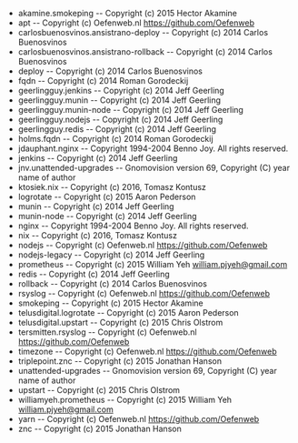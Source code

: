 - akamine.smokeping -- Copyright (c) 2015 Hector Akamine
- apt -- Copyright (c) Oefenweb.nl <https://github.com/Oefenweb>
- carlosbuenosvinos.ansistrano-deploy -- Copyright (c) 2014 Carlos Buenosvinos
- carlosbuenosvinos.ansistrano-rollback -- Copyright (c) 2014 Carlos Buenosvinos
- deploy -- Copyright (c) 2014 Carlos Buenosvinos
- fqdn -- Copyright (c) 2014 Roman Gorodeckij
- geerlingguy.jenkins -- Copyright (c) 2014 Jeff Geerling
- geerlingguy.munin -- Copyright (c) 2014 Jeff Geerling
- geerlingguy.munin-node -- Copyright (c) 2014 Jeff Geerling
- geerlingguy.nodejs -- Copyright (c) 2014 Jeff Geerling
- geerlingguy.redis -- Copyright (c) 2014 Jeff Geerling
- holms.fqdn -- Copyright (c) 2014 Roman Gorodeckij
- jdauphant.nginx -- Copyright 1994-2004 Benno Joy. All rights reserved.
- jenkins -- Copyright (c) 2014 Jeff Geerling
- jnv.unattended-upgrades -- Gnomovision version 69, Copyright (C) year name of author
- ktosiek.nix -- Copyright (c) 2016, Tomasz Kontusz
- logrotate -- Copyright (c) 2015 Aaron Pederson
- munin -- Copyright (c) 2014 Jeff Geerling
- munin-node -- Copyright (c) 2014 Jeff Geerling
- nginx -- Copyright 1994-2004 Benno Joy. All rights reserved.
- nix -- Copyright (c) 2016, Tomasz Kontusz
- nodejs -- Copyright (c) Oefenweb.nl <https://github.com/Oefenweb>
- nodejs-legacy -- Copyright (c) 2014 Jeff Geerling
- prometheus -- Copyright (c) 2015 William Yeh <william.pjyeh@gmail.com>
- redis -- Copyright (c) 2014 Jeff Geerling
- rollback -- Copyright (c) 2014 Carlos Buenosvinos
- rsyslog -- Copyright (c) Oefenweb.nl <https://github.com/Oefenweb>
- smokeping -- Copyright (c) 2015 Hector Akamine
- telusdigital.logrotate -- Copyright (c) 2015 Aaron Pederson
- telusdigital.upstart -- Copyright (c) 2015 Chris Olstrom
- tersmitten.rsyslog -- Copyright (c) Oefenweb.nl <https://github.com/Oefenweb>
- timezone -- Copyright (c) Oefenweb.nl <https://github.com/Oefenweb>
- triplepoint.znc -- Copyright (c) 2015 Jonathan Hanson
- unattended-upgrades -- Gnomovision version 69, Copyright (C) year name of author
- upstart -- Copyright (c) 2015 Chris Olstrom
- williamyeh.prometheus -- Copyright (c) 2015 William Yeh <william.pjyeh@gmail.com>
- yarn -- Copyright (c) Oefenweb.nl <https://github.com/Oefenweb>
- znc -- Copyright (c) 2015 Jonathan Hanson
